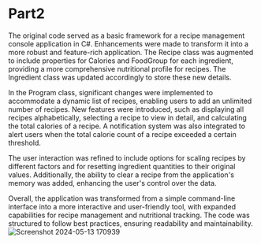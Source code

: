 # Part2
The original code served as a basic framework for a recipe management console application in C#. Enhancements were made to transform it into a more robust and feature-rich application. The Recipe class was augmented to include properties for Calories and FoodGroup for each ingredient, providing a more comprehensive nutritional profile for recipes. The Ingredient class was updated accordingly to store these new details.

In the Program class, significant changes were implemented to accommodate a dynamic list of recipes, enabling users to add an unlimited number of recipes. New features were introduced, such as displaying all recipes alphabetically, selecting a recipe to view in detail, and calculating the total calories of a recipe. A notification system was also integrated to alert users when the total calorie count of a recipe exceeded a certain threshold.

The user interaction was refined to include options for scaling recipes by different factors and for resetting ingredient quantities to their original values. Additionally, the ability to clear a recipe from the application's memory was added, enhancing the user's control over the data.

Overall, the application was transformed from a simple command-line interface into a more interactive and user-friendly tool, with expanded capabilities for recipe management and nutritional tracking. The code was structured to follow best practices, ensuring readability and maintainability.
![Screenshot 2024-05-13 170939](https://github.com/ST10359984/Part2/assets/130744642/01328edb-2c40-4228-b236-e55760fef899)
